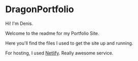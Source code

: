 # DragonPortfolio
 Hi! I'm Denis. 
 
 Welcome to the readme for my Portfolio Site. 
 
 Here you'll find the files I used to get the site up and running. 
 
 For hosting, I used [Netlify](https://www.netlify.com/). Really awesome service. 
